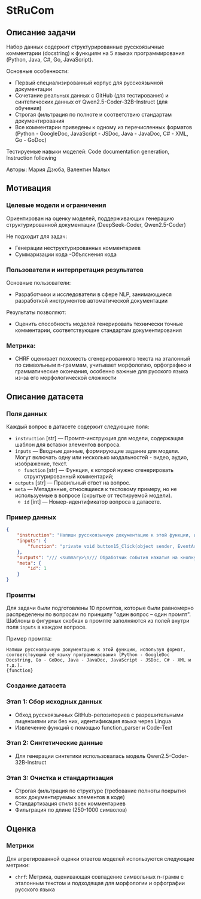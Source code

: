 # StRuCom


## Описание задачи

Набор данных содержит структурированные русскоязычные комментарии (docstring) к функциям на 5 языках программирования (Python, Java, C#, Go, JavaScript).

Основные особенности:
- Первый специализированный корпус для русскоязычной документации
- Сочетание реальных данных с GitHub (для тестирования) и синтетических данных от Qwen2.5-Coder-32B-Instruct (для обучения)
- Строгая фильтрация по полноте и соответствию стандартам документирования
- Все комментарии приведены к одному из перечисленных форматов (Python - GoogleDoc, JavaScript - JSDoc, Java - JavaDoc, C# - XML, Go - GoDoc)

Тестируемые навыки моделей: Code documentation generation, Instruction following

Авторы: Мария Дзюба, Валентин Малых


## Мотивация

### Целевые модели и ограничения
Ориентирован на оценку моделей, поддерживающих генерацию структурированной документации (DeepSeek-Coder, Qwen2.5-Coder)

Не подходит для задач:
- Генерации неструктурированных комментариев
- Суммаризации кода 
-Объяснения кода 

### Пользователи и интерпретация результатов
Основные пользователи:
- Разработчики и исследователи в сфере NLP, занимающиеся разработкой инструментов автоматической документации

Результаты позволяют:
- Оценить способность моделей генерировать технически точные комментарии, соответствующие стандартам документирования

### Метрика:
- CHRF оценивает похожесть сгенерированного текста на эталонный по символьным n-граммам, учитывает морфологию, орфографию и грамматические окончания, особенно важные для русского языка из-за его морфологической сложности


## Описание датасета

### Поля данных

Каждый вопрос в датасете содержит следующие поля:

- `instruction` [str] — Промпт-инструкция для модели, содержащая шаблон для вставки элементов вопроса.
- `inputs` — Вводные данные, формирующие задание для модели. Могут включать одну или несколько модальностей - видео, аудио, изображение, текст.
    - `function` [str] — Функция, к которой нужно сгенерировать структурированный комментарий;
- `outputs` [str] — Правильный ответ на вопрос.
- `meta` — Метаданные, относящиеся к тестовому примеру, но не используемые в вопросе (скрытые от тестируемой модели).
    - `id` [int] — Номер-идентификатор вопроса в датасете.


### Пример данных

```json
{
    "instruction": "Напиши русскоязычную документацию к этой функции, используя формат, соответствующий её языку программирования (Python - GoogleDoc Docstring, Go - GoDoc, Java - JavaDoc, JavaScript - JSDoc, C# - XML и т.д.). \n{function}",
    "inputs": {
        "function": "private void button15_Click(object sender, EventArgs e)\n        {\n            label12.Text = \"\";\n\n            richTextBox1.Clear();\n            richTextBox2.Clear();\n            textBox1.Clear();\n            textBox2.Clear();\n            textBox4.Clear();\n        }"
    },
    "outputs": "/// <summary>\n/// Обработчик события нажатия на кнопку button15.\n/// При вызове этой функции происходит очистка текста в различных элементах управления формы:\n/// - Удаляется текст из метки label12.\n/// - Очищается содержимое многострочного текстового поля richTextBox1.\n/// - Очищается содержимое многострочного текстового поля richTextBox2.\n/// - Очищается текстовое поле textBox1.\n/// - Очищается текстовое поле textBox2.\n/// - Очищается текстовое поле textBox4.\n/// </summary>\n/// <param name=\"sender\">Объект, который вызвал событие (в данном случае, кнопка button15).</param>\n/// <param name=\"e\">Параметры события, содержащие дополнительную информацию о событии.</param>",
    "meta": {
        "id": 1
    }
}
```


### Промпты

Для задачи были подготовлены 10 промптов, которые были равномерно распределены по вопросам по принципу "один вопрос – один промпт". Шаблоны в фигурных скобках в промпте заполняются из полей внутри поля `inputs` в каждом вопросе.


Пример промпта:

```
Напиши русскоязычную документацию к этой функции, используя формат, соответствующий её языку программирования (Python - GoogleDoc Docstring, Go - GoDoc, Java - JavaDoc, JavaScript - JSDoc, C# - XML и т.д.). 
{function}
```


### Создание датасета

### Этап 1: Сбор исходных данных
- Обход русскоязычных GitHub-репозиториев с разрешительными лицензиями или без них, идентификация языка через Lingua
- Извлечение функций с помощью function_parser и Code-Text

### Этап 2: Синтетические данные
- Для генерации синтетики использовалась модель Qwen2.5-Coder-32B-Instruct

### Этап 3: Очистка и стандартизация
- Строгая фильтрация по структуре (требование полноты покрытия всех документируемых элементов в коде)
- Стандартизация стиля всех комментариев
- Фильтрация по длине (250-1000 символов)


## Оценка


### Метрики

Для агрегированной оценки ответов моделей используются следующие метрики:

- `chrf`: Метрика, оценивающая совпадение символьных n-грамм с эталонным текстом и подходящая для морфологии и орфографии русского языка
